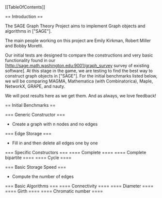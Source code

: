 [[TableOfContents]]

==  Introduction ==

The SAGE Graph Theory Project aims to implement Graph objects and algorithms in ["SAGE"].

The main people working on this project are Emily Kirkman, Robert Miller and Bobby Moretti.

Our initial tests are designed to compare the constructions and very basic functionality found in our [http://sage.math.washington.edu:9001/graph_survey survey of existing software].  At this stage in the game, we are testing to find the best way to construct graph objects in ["SAGE"].  For the initial benchmarks listed below, we will be comparing MAGMA, Mathematica (with Combinatorica), Maple, NetworkX, GRAPE, and nauty.

We will post results here as we get them.  And as always, we love feedback!

== Initial Benchmarks ==

=== Generic Constructor ===
 * Create a graph with n nodes and no edges

=== Edge Storage ===
 * Fill in and then delete all edges one by one

=== Specific Constructors ===
==== Complete ====
==== Complete bipartite ====
==== Cycle ====

=== Basic Storage Speed ===
 * Compute the number of edges

=== Basic Algorithms ===
==== Connectivity ====
==== Diameter ====
==== Girth ====
==== Chromatic number ====
